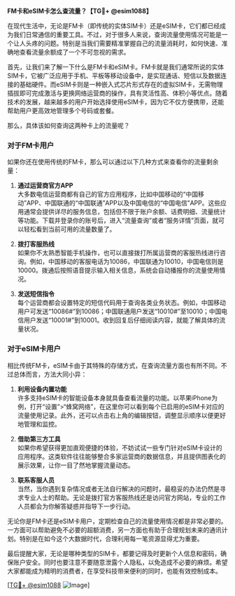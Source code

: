 **FM卡和eSIM卡怎么查流量？【TG💪+ @esim1088】**

在现代生活中，无论是FM卡（即传统的实体SIM卡）还是eSIM卡，它们都已经成为我们日常通信的重要工具。不过，对于很多人来说，查询流量使用情况可能是一个让人头疼的问题。特别是当我们需要精准掌握自己的流量消耗时，如何快速、准确地查看流量余额成了一个不可忽视的需求。

首先，让我们来了解一下什么是FM卡和eSIM卡。FM卡就是我们通常所说的实体SIM卡，它被广泛应用于手机、平板等移动设备中，是实现通话、短信以及数据连接的基础硬件。而eSIM卡则是一种嵌入式芯片形式存在的虚拟SIM卡，无需物理插拔即可完成激活与更换网络运营商的操作，具有灵活性高、体积小等优点。随着技术的发展，越来越多的用户开始选择使用eSIM卡，因为它不仅方便携带，还能帮助用户更高效地管理多个号码或套餐。

那么，具体该如何查询这两种卡上的流量呢？

### 对于FM卡用户

如果你还在使用传统的FM卡，那么可以通过以下几种方式来查看你的流量剩余量：

1. **通过运营商官方APP**  
   大多数电信运营商都有自己的官方应用程序，比如中国移动的“中国移动”APP、中国联通的“中国联通”APP以及中国电信的“中国电信”APP。这些应用通常会提供详尽的服务信息，包括但不限于账户余额、话费明细、流量统计等功能。下载并登录你的账号后，进入“流量查询”或者“服务详情”页面，就可以轻松看到当前可用的流量数量了。

2. **拨打客服热线**  
   如果你不太熟悉智能手机操作，也可以直接拨打所属运营商的客服热线进行咨询。例如，中国移动的客服电话为10086，中国联通为10010，中国电信则是10000。拨通后按照语音提示输入相关信息，系统会自动播报你的流量使用情况。

3. **发送短信指令**  
   每个运营商都会设置特定的短信代码用于查询各类业务状态。例如，中国移动用户可发送“10086#”到10086；中国联通用户发送“10010#”至10010；中国电信用户发送“10001#”到10001。收到回复后仔细阅读内容，就能了解具体的流量状况。

### 对于eSIM卡用户

相比传统FM卡，eSIM卡由于其特殊的存储方式，在查询流量方面也有所不同。不过总体而言，方法大同小异：

1. **利用设备内置功能**  
   许多支持eSIM卡的智能设备本身就具备查看流量的功能。以苹果iPhone为例，打开“设置”>“蜂窝网络”，在这里你可以看到每个已启用的eSIM卡对应的流量使用记录。此外，还可以点击右上角的编辑按钮，调整显示顺序以便更好地管理和监控。

2. **借助第三方工具**  
   如果你希望获得更加直观便捷的体验，不妨试试一些专门针对eSIM卡设计的应用程序。这类软件往往能够整合多家运营商的数据信息，并且提供图表化的展示效果，让你一目了然地掌握流量动态。

3. **联系客服人员**  
   当然，当你遇到复杂情况或者无法自行解决的问题时，最稳妥的办法仍然是寻求专业人士的帮助。无论是拨打官方客服热线还是访问官方网站，专业的工作人员都会为你解答疑惑并指导下一步行动。

无论你是FM卡还是eSIM卡用户，定期检查自己的流量使用情况都是非常必要的。一方面可以帮助避免不必要的超额消费，另一方面也有助于合理规划未来的通讯计划。特别是在如今这个大数据时代，合理利用每一笔资源显得尤为重要。

最后提醒大家，无论是哪种类型的SIM卡，都要记得及时更新个人信息和密码，确保账户安全。同时也要注意不要随意泄露个人隐私，以免造成不必要的麻烦。希望大家都能成为精明的消费者，在享受科技带来便利的同时，也能有效控制成本。

[[TG💪+ @esim1088](https://t.me/s/esim1088) ![Image](https://i.postimg.cc/4NQfJmqS/Snipaste-2025-05-13-00-14-12.png)]
